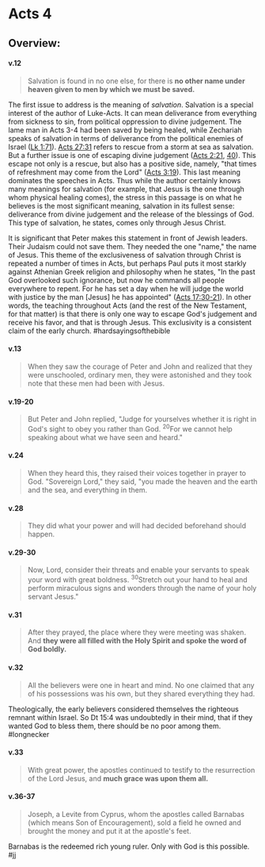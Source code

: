 # Acts 4

## Overview:


#### v.12
>Salvation is found in no one else, for there is **no other name under heaven given to men by which we must be saved.**

The first issue to address is the meaning of *salvation*. Salvation is a special interest of the author of Luke-Acts. It can mean deliverance from everything from sickness to sin, from political oppression to divine judgement. The lame man in Acts 3-4 had been saved by being healed, while Zechariah speaks of salvation in terms of deliverance from the political enemies of Israel ([Lk 1:71](Luke1#v.71)). [Acts 27:31](Acts27#v.31) refers to rescue from a storm at sea as salvation. But a further issue is one of escaping divine judgement ([Acts 2:21](Acts2#v.21), [40](Acts2#v.40)). This escape not only is a rescue, but also has a positive side, namely, "that times of refreshment may come from the Lord" ([Acts 3:19](Acts3#v.19)). This last meaning dominates the speeches in Acts. Thus while the author certainly knows many meanings for salvation (for example, that Jesus is the one through whom physical healing comes), the stress in this passage is on what he believes is the most significant meaning, salvation in its fullest sense: deliverance from divine judgement and the release of the blessings of God. This type of salvation, he states, comes only through Jesus Christ.

It is significant that Peter makes this statement in front of Jewish leaders. Their Judaism could not save them. They needed the one "name," the name of Jesus. This theme of the exclusiveness of salvation through Christ is repeated a number of times in Acts, but perhaps Paul puts it most starkly against Athenian Greek religion and philosophy when he states, "In the past God overlooked such ignorance, but now he commands all people everywhere to repent. For he has set a day when he will judge the world with justice by the man \[Jesus\] he has appointed" ([Acts 17:30-21](Acts17)). In other words, the teaching throughout Acts (and the rest of the New Testament, for that matter) is that there is only one way to escape God's judgement and receive his favor, and that is through Jesus. This exclusivity is a consistent claim of the early church.
#hardsayingsofthebible 

#### v.13
>When they saw the courage of Peter and John and realized that they were unschooled, ordinary men, they were astonished and they took note that these men had been with Jesus.

#### v.19-20
>But Peter and John replied, "Judge for yourselves whether it is right in God's sight to obey you rather than God. <sup>20</sup>For we cannot help speaking about what we have seen and heard."

#### v.24
>When they heard this, they raised their voices together in prayer to God. "Sovereign Lord," they said, "you made the heaven and the earth and the sea, and everything in them.

#### v.28
>They did what your power and will had decided beforehand should happen.

#### v.29-30
>Now, Lord, consider their threats and enable your servants to speak your word with great boldness. <sup>30</sup>Stretch out your hand to heal and perform miraculous signs and wonders through the name of your holy servant Jesus."

#### v.31
>After they prayed, the place where they were meeting was shaken. And **they were all filled with the Holy Spirit and spoke the word of God boldly.**

#### v.32
>All the believers were one in heart and mind. No one claimed that any of his possessions was his own, but they shared everything they had.

Theologically, the early believers considered themselves the righteous remnant within Israel. So Dt 15:4 was undoubtedly in their mind, that if they wanted God to bless them, there should be no poor among them.
#longnecker

#### v.33
>With great power, the apostles continued to testify to the resurrection of the Lord Jesus, and **much grace was upon them all.**

#### v.36-37
>Joseph, a Levite from Cyprus, whom the apostles called Barnabas (which means Son of Encouragement), sold a field he owned and brought the money and put it at the apostle's feet.

Barnabas is the redeemed rich young ruler. Only with God is this possible.
#jj 
